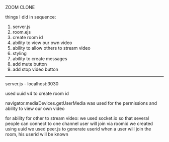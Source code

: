 ZOOM CLONE

things I did in sequence:
1. server.js
2. room.ejs
3. create room id
4. ability to view our own video
5. ability to allow others to stream video
6. styling
7. ability to create messages
8. add mute button
9. add stop video button

*****************************************************************


server.js - localhost:3030

used uuid v4 to create room id

navigator.mediaDevices.getUserMedia was used for the permissions and ability to view our own video

for ability for other to stream video:
    we used socket.io so that several people can connect to one channel
    user will join via roomid we created using uuid
    we used peer.js to generate userid
    when a user will join the room, his userid will be known

